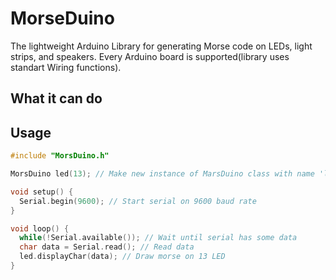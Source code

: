 # MorseDuino

The lightweight Arduino Library for generating Morse code on LEDs, light strips, and speakers. Every Arduino board is supported(library uses standart Wiring functions).

## What it can do

## Usage

``` C++
#include "MorsDuino.h"

MorsDuino led(13); // Make new instance of MarsDuino class with name 'led'

void setup() {
  Serial.begin(9600); // Start serial on 9600 baud rate
}

void loop() {
  while(!Serial.available()); // Wait until serial has some data
  char data = Serial.read(); // Read data
  led.displayChar(data); // Draw morse on 13 LED
}
```
